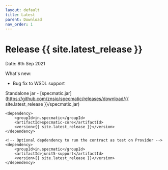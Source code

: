 ```yaml
---
layout: default
title: Latest
parent: Download
nav_order: 1
---
```


Release {{ site.latest_release }}
=================================

Date: 8th Sep 2021

What's new:
- Bug fix to WSDL support

Standalone jar - [specmatic.jar](https://github.com/znsio/specmatic/releases/download/{{ site.latest_release }}/specmatic.jar)

```
<dependency>
    <groupId>in.specmatic</groupId>
    <artifactId>specmatic-core</artifactId>
    <version>{{ site.latest_release }}</version>
</dependency>

<!-- Optional depdendency to run the contract as test on Provider -->
<dependency>
    <groupId>in.specmatic</groupId>
    <artifactId>junit5-support</artifactId>
    <version>{{ site.latest_release }}</version>
</dependency>
```
